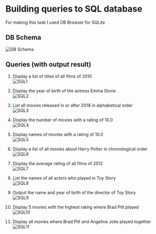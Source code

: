 # Building queries to SQL database

For making this task I used DB Browser for SQLite

## DB Schema

![DB Schema](./DB_Schema.png)

## Queries (with output result)

1. Display a list of titles of all films of 2010  
![SQL1](./SQL_01_Display_a_list_of_titles_of_all_films_of_2010.png)

2. Display the year of birth of the actress Emma Stone  
![SQL2](./SQL_02_Display_the_year_of_birth_of_the_actress_Emma_Stone.png)

3. List all movies released in or after 2018 in alphabetical order  
![SQL3](./SQL_03_List_all_movies_released_in_or_after_2018_in_alphabetical_order.png)

4. Display the number of movies with a rating of 10.0  
![SQL4](./SQL_04_Display_the_number_of_movies_with_a_rating_of_10.0.png)

5. Display names of movies with a rating of 10.0  
![SQL5](./SQL_05_Display_names_of_movies_with_a_rating_of_10.0.png)

6. Display a list of all movies about Harry Potter in chronological order  
![SQL6](./SQL_06_Display_a_list_of_all_movies_about_Harry_Potter_in_chronological_order.png)

7. Display the average rating of all films of 2012  
![SQL7](./SQL_07_Display_the_average_rating_of_all_films_of_2012.png)

8. List the names of all actors who played in Toy Story  
![SQL8](./SQL_08_List_the_names_of_all_actors_who_played_in_Toy_Story.png)

9. Output the name and year of birth of the director of Toy Story  
![SQL9](./SQL_09_Output_the_name_and_year_of_birth_of_the_director_of_Toy_Story.png)

10. Display 5 movies with the highest rating where Brad Pitt played  
![SQL10](./SQL_10_Display_5_movies_with_the_highest_rating_where_Brad_Pitt_played.png)

11. Display all movies where Brad Pitt and Angelina Jolie played together  
![SQL11](./SQL_11_Display_all_movies_where_Brad_Pitt_and_Angelina_Jolie_played_together.png)

